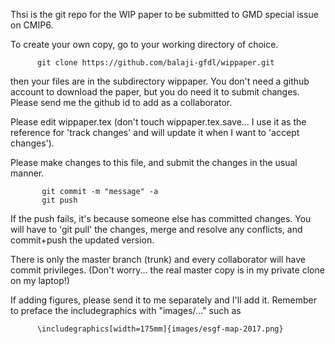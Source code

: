 Thsi is the git repo for the WIP paper to be submitted to GMD special issue on CMIP6.

To create your own copy, go to your working directory of choice.

          git clone https://github.com/balaji-gfdl/wippaper.git

then your files are in the subdirectory wippaper. You don't need a github account to download the paper, but you do need it to submit changes. Please send me the github id to add as a collaborator.

Please edit wippaper.tex (don't touch wippaper.tex.save... I use it as the reference for 'track changes' and will update it when I want to 'accept changes').

Please make changes to this file, and submit the changes in the usual manner.

           git commit -m "message" -a
           git push

If the push fails, it's because someone else has committed changes. You will have to 'git pull' the changes, merge and resolve any conflicts, and commit+push the updated version.

There is only the master branch (trunk) and every collaborator will have commit privileges. (Don't worry... the real master copy is in my private clone on my laptop!)

If adding figures, please send it to me separately and I'll add it. Remember to preface the includegraphics with "images/..." such as

          \includegraphics[width=175mm]{images/esgf-map-2017.png}





